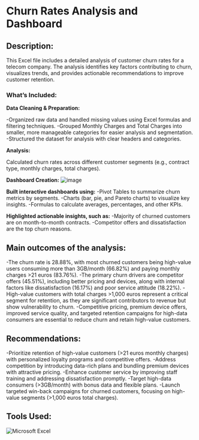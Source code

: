 # Churn Rates Analysis and Dashboard

## Description:

This Excel file includes a detailed analysis of customer churn rates for a telecom company. The analysis identifies key factors contributing to churn, visualizes trends, and provides actionable recommendations to improve customer retention.

### What’s Included:

**Data Cleaning & Preparation:**

-Organized raw data and handled missing values using Excel formulas and filtering techniques.
-Grouped Monthly Charges and Total Charges into smaller, more manageable categories for easier analysis and segmentation.
-Structured the dataset for analysis with clear headers and categories.

**Analysis:**

Calculated churn rates across different customer segments (e.g., contract type, monthly charges, total charges).


**Dashboard Creation:**
![image](https://github.com/user-attachments/assets/92fd7c45-a91c-4ccc-81ed-21227f7fe6bc)

**Built interactive dashboards using:**
-Pivot Tables to summarize churn metrics by segments.
-Charts (bar, pie, and Pareto charts) to visualize key insights.
-Formulas to calculate averages, percentages, and other KPIs.

**Highlighted actionable insights, such as:**
-Majority of churned customers are on month-to-month contracts.
-Competitor offers and dissatisfaction are the top churn reasons.

## Main outcomes of the analysis:
-The churn rate is 28.88%, with most churned customers being high-value users consuming more than 3GB/month (66.82%) and paying monthly charges >21 euros (83.76%).
-The primary churn drivers are competitor offers (45.51%), including better pricing and devices, along with internal factors like dissatisfaction (16.17%) and poor service attitude (18.22%).
-High-value customers with total charges >1,000 euros represent a critical segment for retention, as they are significant contributors to revenue but show vulnerability to churn.
-Competitive pricing, premium device offers, improved service quality, and targeted retention campaigns for high-data consumers are essential to reduce churn and retain high-value customers.

## Recommendations:
-Prioritize retention of high-value customers (>21 euros monthly charges) with personalized loyalty programs and competitive offers.
-Address competition by introducing data-rich plans and bundling premium devices with attractive pricing.
-Enhance customer service by improving staff training and addressing dissatisfaction promptly.
-Target high-data consumers (>3GB/month) with bonus data and flexible plans.
-Launch targeted win-back campaigns for churned customers, focusing on high-value segments (>1,000 euros total charges).

## Tools Used:
![Microsoft Excel](https://img.shields.io/badge/Microsoft_Excel-217346?style=for-the-badge&logo=microsoft-excel&logoColor=white)


